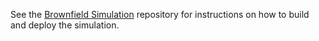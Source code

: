 See the [Brownfield Simulation](https://github.com/ccnmtl/brownfield-simulation) repository for instructions on how to build and deploy the simulation.